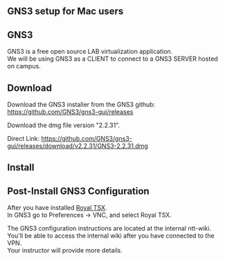GNS3 setup for Mac users
------------------------


GNS3
----

GNS3 is a free open source LAB virtualization application.  
We will be using GNS3 as a CLIENT to connect to a GNS3 SERVER hosted on campus.  

Download
--------

Download the GNS3 installer from the GNS3 github: https://github.com/GNS3/gns3-gui/releases

Download the dmg file version "2.2.31".

Direct Link: https://github.com/GNS3/gns3-gui/releases/download/v2.2.31/GNS3-2.2.31.dmg

Install
-------

Post-Install GNS3 Configuration
-------------------------------

After you have installed  [Royal TSX](https://github.com/divergence-wiki/ntt/blob/main/mac/royal-tsx-setup.md).  
In GNS3 go to Preferences -> VNC, and select Royal TSX.

The GNS3 configuration instructions are located at the internal ntt-wiki.  
You'll be able to access the internal wiki after you have connected to the VPN.  
Your instructor will provide more details.  
